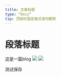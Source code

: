 ```yaml
---
title: 文章标题
type: “Docs”
tip: 顶部栏固定格式请勿删除
---
```

# 段落标题
这是一篇blog ![](https://manage.icewhale.io/api/static/docs/1719483689227_dev4.jpg)
![](https://manage.icewhale.io/api/static/docs/1719483689231_embedded6.jpg)

测试保存